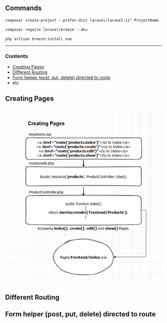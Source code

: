 ## Commands

```
composer create-project --prefer-dist laravel/laravel:11^ ProjectName
```

```
composer require laravel/breeze --dev
```

```
php artisan breeze:install vue
```

<hr>

### Contents

- [Creating Pages](#creating-pages)
- [Different Routing](#different-routing)
- [Form helper (post, put, delete) directed to route](#form-helper-post-put-delete-directed-to-route)
- etc

## Creating Pages

<img src="./assets/Creating-Pages.png">

## Different Routing

## Form helper (post, put, delete) directed to route